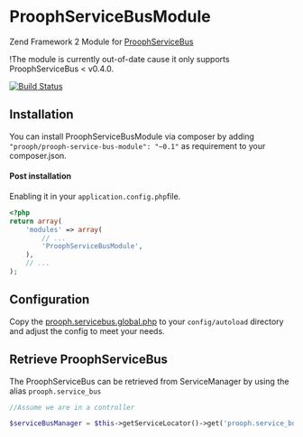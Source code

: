 ProophServiceBusModule
======================

Zend Framework 2 Module for [ProophServiceBus](https://github.com/prooph/service-bus)

!The module is currently out-of-date cause it only supports ProophServiceBus < v0.4.0.

[![Build Status](https://travis-ci.org/prooph/ProophServiceBusModule.svg?branch=master)](https://travis-ci.org/prooph/ProophServiceBusModule)

Installation
------------

You can install ProophServiceBusModule via composer by adding `"prooph/prooph-service-bus-module": "~0.1"` as requirement to your composer.json.

#### Post installation

Enabling it in your `application.config.php`file.

```php
<?php
return array(
    'modules' => array(
        // ...
        'ProophServiceBusModule',
    ),
    // ...
);
```

Configuration
-------------

Copy the [prooph.servicebus.global.php](https://github.com/prooph/ProophServiceBusModule/blob/master/config/prooph.servicebus.global.php) to your
`config/autoload` directory and adjust the config to meet your needs.

Retrieve ProophServiceBus
-------------------------

The ProophServiceBus can be retrieved from ServiceManager by using the alias `prooph.service_bus`

```php
//Assume we are in a controller

$serviceBusManager = $this->getServiceLocator()->get('prooph.service_bus');
```

